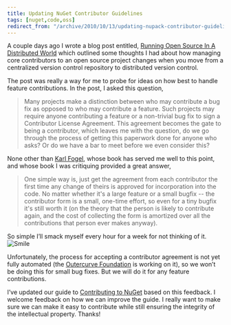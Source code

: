 ```yaml
---
title: Updating NuGet Contributor Guidelines
tags: [nuget,code,oss]
redirect_from: "/archive/2010/10/13/updating-nupack-contributor-guidelines.aspx/"
---
```


A couple days ago I wrote a blog post entitled, [Running Open Source In
A Distributed
World](https://haacked.com/archive/2010/10/12/running-open-source-in-a-distributed-world.aspx "Running OSS in a Distributed World")
which outlined some thoughts I had about how managing core contributors
to an open source project changes when you move from a centralized
version control repository to distributed version control.

The post was really a way for me to probe for ideas on how best to
handle feature contributions. In the post, I asked this question,

> Many projects make a distinction between who may contribute a bug fix
> as opposed to who may contribute a feature. Such projects may require
> anyone contributing a feature or a non-trivial bug fix to sign a
> Contributor License Agreement. This agreement becomes the gate to
> being a contributor, which leaves me with the question, do we go
> through the process of getting this paperwork done for anyone who
> asks? Or do we have a bar to meet before we even consider this?

None other than [Karl
Fogel](http://www.red-bean.com/kfogel "Karl Fogel"), whose book has
served me well to this point, and whose book I was critiquing provided a
great answer,

> One simple way is, just get the agreement from each contributor the
> first time any change of theirs is approved for incorporation into the
> code. No matter whether it's a large feature or a small bugfix -- the
> contributor form is a small, one-time effort, so even for a tiny
> bugfix it's still worth it (on the theory that the person is likely to
> contribute again, and the cost of collecting the form is amortized
> over all the contributions that person ever makes anyway).

So simple I’ll smack myself every hour for a week for not thinking of
it.
![Smile](https://haacked.com/images/haacked_com/WindowsLiveWriter/NuPack-Issues-Up-For-Grabs_7BB8/wlEmoticon-smile_2.png)

Unfortunately, the process for accepting a contributor agreement is not
yet fully automated (the [Outercurve
Foundation](http://outercurve.org "Outercurve Foundation") is working on
it), so we won’t be doing this for small bug fixes. But we will do it
for any feature contributions.

I’ve updated our guide to [Contributing to
NuGet](http://nuget.codeplex.com/wikipage?title=Contributing%20to%20NuPack "Contributing to NuGet")
based on this feedback. I welcome feedback on how we can improve the
guide. I really want to make sure we can make it easy to contribute
while still ensuring the integrity of the intellectual property. Thanks!

